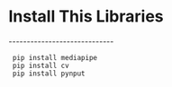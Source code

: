 <h1>Install This Libraries</h1>
-----------------------------

     pip install mediapipe
     pip install cv
     pip install pynput
